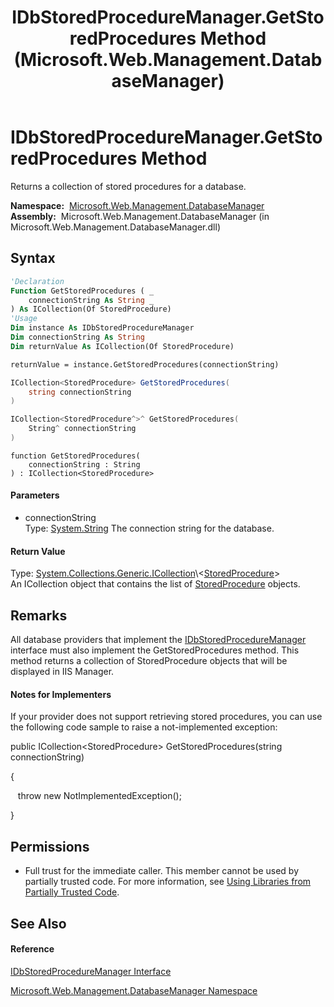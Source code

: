 ﻿---
title: IDbStoredProcedureManager.GetStoredProcedures Method  (Microsoft.Web.Management.DatabaseManager)
TOCTitle: GetStoredProcedures Method
ms:assetid: M:Microsoft.Web.Management.DatabaseManager.IDbStoredProcedureManager.GetStoredProcedures(System.String)
ms:mtpsurl: https://msdn.microsoft.com/en-us/library/microsoft.web.management.databasemanager.idbstoredproceduremanager.getstoredprocedures(v=VS.90)
ms:contentKeyID: 20476486
ms.date: 05/02/2012
mtps_version: v=VS.90
f1_keywords:
- Microsoft.Web.Management.DatabaseManager.IDbStoredProcedureManager.GetStoredProcedures
dev_langs:
- CSharp
- JScript
- VB
- c++
api_location:
- Microsoft.Web.Management.DatabaseManager.dll
api_name:
- Microsoft.Web.Management.DatabaseManager.IDbStoredProcedureManager.GetStoredProcedures
api_type:
- Managed
topic_type:
- apiref
- kbSyntax
product_family_name: VS
ROBOTS: INDEX,FOLLOW
---

# IDbStoredProcedureManager.GetStoredProcedures Method

Returns a collection of stored procedures for a database.

**Namespace:**  [Microsoft.Web.Management.DatabaseManager](microsoft-web-management-databasemanager-namespace.md)  
**Assembly:**  Microsoft.Web.Management.DatabaseManager (in Microsoft.Web.Management.DatabaseManager.dll)

## Syntax

``` vb
'Declaration
Function GetStoredProcedures ( _
    connectionString As String _
) As ICollection(Of StoredProcedure)
'Usage
Dim instance As IDbStoredProcedureManager
Dim connectionString As String
Dim returnValue As ICollection(Of StoredProcedure)

returnValue = instance.GetStoredProcedures(connectionString)
```

``` csharp
ICollection<StoredProcedure> GetStoredProcedures(
    string connectionString
)
```

``` c++
ICollection<StoredProcedure^>^ GetStoredProcedures(
    String^ connectionString
)
```

``` jscript
function GetStoredProcedures(
    connectionString : String
) : ICollection<StoredProcedure>
```

#### Parameters

  - connectionString  
    Type: [System.String](https://msdn.microsoft.com/en-us/library/s1wwdcbf\(v=vs.90\))  
    The connection string for the database.  

#### Return Value

Type: [System.Collections.Generic.ICollection](https://msdn.microsoft.com/en-us/library/92t2ye13\(v=vs.90\))\<[StoredProcedure](storedprocedure-class-microsoft-web-management-databasemanager.md)\>  
An ICollection object that contains the list of [StoredProcedure](storedprocedure-class-microsoft-web-management-databasemanager.md) objects.  

## Remarks

All database providers that implement the [IDbStoredProcedureManager](idbstoredproceduremanager-interface-microsoft-web-management-databasemanager.md) interface must also implement the GetStoredProcedures method. This method returns a collection of StoredProcedure objects that will be displayed in IIS Manager.


#### Notes for Implementers

If your provider does not support retrieving stored procedures, you can use the following code sample to raise a not-implemented exception:

public ICollection\<StoredProcedure\> GetStoredProcedures(string connectionString)

{

   throw new NotImplementedException();

}

## Permissions

  - Full trust for the immediate caller. This member cannot be used by partially trusted code. For more information, see [Using Libraries from Partially Trusted Code](https://msdn.microsoft.com/en-us/library/8skskf63\(v=vs.90\)).

## See Also

#### Reference

[IDbStoredProcedureManager Interface](idbstoredproceduremanager-interface-microsoft-web-management-databasemanager.md)

[Microsoft.Web.Management.DatabaseManager Namespace](microsoft-web-management-databasemanager-namespace.md)

